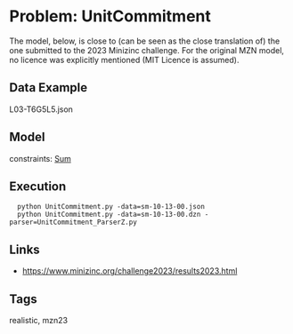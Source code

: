 # Problem: UnitCommitment

The model, below, is close to (can be seen as the close translation of) the one submitted to the 2023 Minizinc challenge.
For the original MZN model, no licence was explicitly mentioned (MIT Licence is assumed).

## Data Example
  L03-T6G5L5.json

## Model
  constraints: [Sum](https://pycsp.org/documentation/constraints/Sum)

## Execution
```
  python UnitCommitment.py -data=sm-10-13-00.json
  python UnitCommitment.py -data=sm-10-13-00.dzn -parser=UnitCommitment_ParserZ.py
```

## Links
  - https://www.minizinc.org/challenge2023/results2023.html

## Tags
  realistic, mzn23
